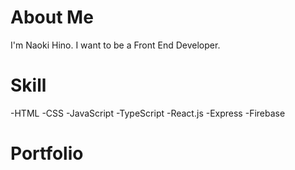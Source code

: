 # About Me
I'm Naoki Hino.
I want to be a Front End Developer.

# Skill
-HTML
-CSS
-JavaScript
-TypeScript
-React.js
-Express
-Firebase

# Portfolio
